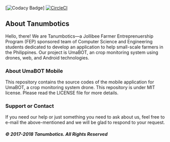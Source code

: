 [![Codacy Badge](https://api.codacy.com/project/badge/Grade/549b0aa0852341d9a68bbc4cfdfad4c2)]
[![CircleCI](https://circleci.com/gh/Tanumbotics/UmaBOT-Mobile/tree/master.svg?style=svg)](https://circleci.com/gh/Tanumbotics/UmaBOT-Mobile/tree/master)
## About Tanumbotics

Hello, there! We are Tanumbotics&mdash;a Jollibee Farmer Entreprenuership Program (FEP) sponsored team of Computer Science and Engineering students dedicated to develop an application to help small-scale farmers in the Philippines. Our project is UmaBOT, an crop monitoring system using drones, web, and Android technologies. 

### About UmaBOT Mobile

This repository contains the source codes of the mobile application for UmaBOT, a crop monitoring system drone. This repository is under MIT license. Please read the LICENSE file for more details.

### Support or Contact

If you need our help or just something you need to ask about us, feel free to e-mail the above-mentioned and we will be glad to respond to your request.

##### &copy; 2017-2018 Tanumbotics. All Rights Reserved
